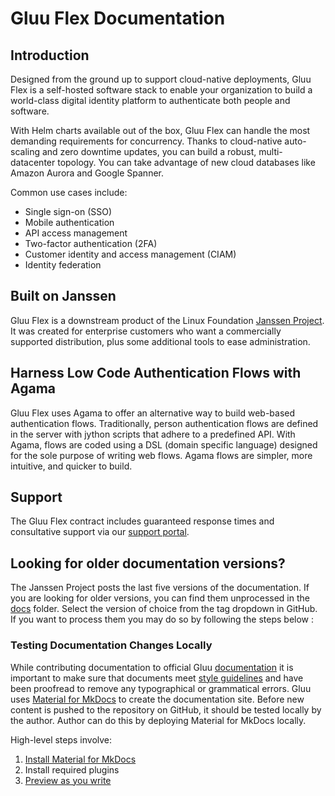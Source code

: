 # Gluu Flex Documentation

## Introduction

Designed from the ground up to support cloud-native deployments, Gluu Flex is a self-hosted software stack to enable your organization to build a world-class digital identity platform to authenticate both people and software.

With Helm charts available out of the box, Gluu Flex can handle the most demanding requirements for concurrency. Thanks to cloud-native auto-scaling and zero downtime updates, you can build a robust, multi-datacenter topology. You can take advantage of new cloud databases like Amazon Aurora and Google Spanner.

Common use cases include:

- Single sign-on (SSO)   
- Mobile authentication    
- API access management  
- Two-factor authentication (2FA)
- Customer identity and access management (CIAM)   
- Identity federation      

## Built on Janssen

Gluu Flex is a downstream product of the Linux Foundation [Janssen Project](https://jans.io). It was created for enterprise customers who want a commercially supported distribution, plus some additional tools to ease administration.

## Harness Low Code Authentication Flows with Agama

Gluu Flex uses Agama to offer an alternative way to build web-based authentication flows. Traditionally, person authentication flows are defined in the server with jython scripts that adhere to a predefined API. With Agama, flows are coded using a DSL (domain specific language) designed for the sole purpose of writing web flows. Agama flows are simpler, more intuitive, and quicker to build.

## Support

The Gluu Flex contract includes guaranteed response times and consultative support via our [support portal](https://support.gluu.org).

## Looking for older documentation versions?

 The Janssen Project posts the last five versions of the documentation. If you are looking for older versions, you can find them unprocessed in the [docs](https://github.com/JanssenProject/jans/tree/main/docs) folder. Select the version of choice from the tag dropdown in GitHub. If you want to process them you may do so by following the steps below :
 
### Testing Documentation Changes Locally

While contributing documentation to official Gluu [documentation](https://docs.gluu.org/) it is important to make sure that documents meet [style guidelines](../CONTRIBUTING.md#documentation-style-guide) and have been proofread to remove any typographical or grammatical errors.
Gluu uses [Material for MkDocs](https://squidfunk.github.io/mkdocs-material/) to create the documentation site. Before new content is pushed to the repository on GitHub, it should be tested locally by the author. Author can do this by deploying Material for MkDocs locally.

High-level steps involve:

1. [Install Material for MkDocs](https://squidfunk.github.io/mkdocs-material/getting-started/#installation)
2. Install required plugins
3. [Preview as you write](https://squidfunk.github.io/mkdocs-material/creating-your-site/#previewing-as-you-write)
